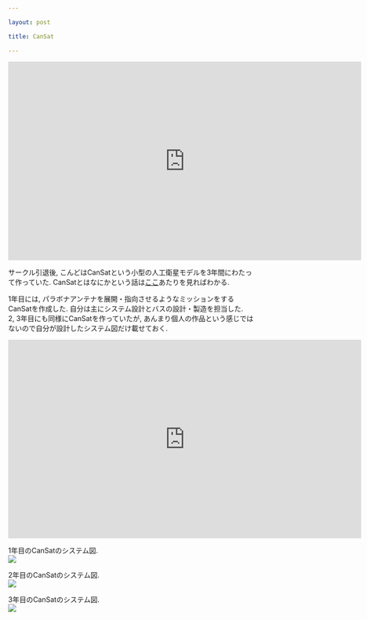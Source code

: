 ```yaml
---

layout: post

title: CanSat

---
```


<iframe width="720" height="405" src="https://www.youtube.com/embed/0tESuZFMthI" frameborder="0" allowfullscreen></iframe>

サークル引退後, こんどはCanSatという小型の人工衛星モデルを3年間にわたって作っていた. CanSatとはなにかという話は<a href="http://unisec.jp/activities/cansat.html">ここ</a>あたりを見ればわかる.  

1年目には, パラボナアンテナを展開・指向させるようなミッションをするCanSatを作成した. 自分は主にシステム設計とバスの設計・製造を担当した.  
2, 3年目にも同様にCanSatを作っていたが, あんまり個人の作品という感じではないので自分が設計したシステム図だけ載せておく.  

<iframe width="720" height="405" src="https://www.youtube.com/embed/IQ5PO6t1sjU" frameborder="0" allowfullscreen></iframe>

1年目のCanSatのシステム図.  
<img src="https://gakuseishitsu.github.io/images/cansat1.jpg">

2年目のCanSatのシステム図.  
<img src="https://gakuseishitsu.github.io/images/cansat2.jpg">

3年目のCanSatのシステム図.  
<img src="https://gakuseishitsu.github.io/images/cansat3.jpg">

